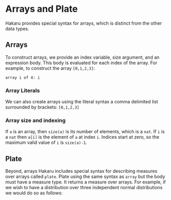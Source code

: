 # Arrays and Plate

Hakaru provides special syntax for arrays, which is distinct from the other data types.

## Arrays

To construct arrays, we provide an index variable, size argument, and an expression body. This body is evaluated for each index of the array. For example, to construct the array `[0,1,2,3]`:

```
array i of 4: i
```

### Array Literals

We can also create arrays using the literal syntax a comma delimited list surrounded by brackets: `[0,1,2,3]`

### Array size and indexing

If `a` is an array, then `size(a)` is its number of elements, which is a `nat`. If `i` is a `nat` then `a[i]` is the element of `a` at index `i`. Indices start at zero, so the maximum valid value of `i` is `size(a)-1`.

## Plate

Beyond, arrays Hakaru includes special syntax for describing measures over arrays called `plate`. Plate using the same syntax as `array` but the body must have a measure type. It returns a measure over arrays. For example, if we wish to have a distribution over three independent normal distributions we would do so as follows: